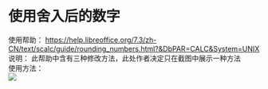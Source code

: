 # 使用舍入后的数字  
使用帮助： https://help.libreoffice.org/7.3/zh-CN/text/scalc/guide/rounding_numbers.html?&DbPAR=CALC&System=UNIX  
说明： 此帮助中含有三种修改方法，此处作者决定只在截图中展示一种方法  
使用方法：  
![](https://github.com/GICEGreenIce/WORK-PLCT20221009-15/blob/main/Calc/screenshots/%E5%9B%9B%E8%88%8D%E4%BA%94%E5%85%A5.jpeg)  
